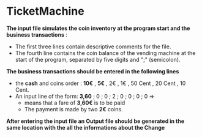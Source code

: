 # TicketMachine
 **The input file simulates the coin inventory at the program start and the business transactions** :
- The first three lines contain descriptive comments for the file.
- The fourth line contains the coin balance of the vending machine at the start of the program, separated by five digits and ";" (semicolon).

**The business transactions should be entered in the following lines** 
- the **cash** and coins order : **10€** , **5€** , 2€ , 1€ , 50 Cent , 20 Cent , 10 Cent. 
- An input line of the form: **3,60** ; 0 ; 0 ; 2 ; 0 ; 0 ; 0 ; 0 => 
   - means that a fare of **3,60€** is to be paid 
   - The payment is made by two **2€** coins.
   
**After entering the input file an Output file should be generated in the same location with the all the informations about the Change**
